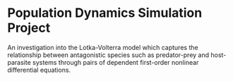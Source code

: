 # Population Dynamics Simulation Project
An investigation into the Lotka-Volterra model which captures the relationship between antagonistic species such as predator-prey and host-parasite systems through pairs of dependent first-order nonlinear differential equations.
